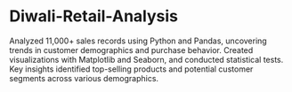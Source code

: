 # Diwali-Retail-Analysis
Analyzed 11,000+ sales records using Python and Pandas, uncovering trends in customer demographics and purchase behavior. Created visualizations with Matplotlib and Seaborn, and conducted statistical tests. Key insights identified top-selling products and potential customer segments across various demographics.
